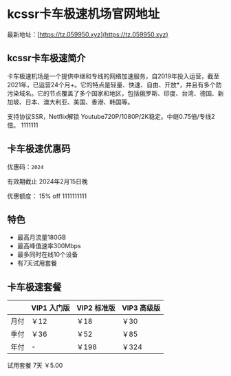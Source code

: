 # kcssr卡车极速机场官网地址

最新地址：[https://tz.059950.xyz](https://tz.059950.xyz)

## kcssr卡车极速简介

卡车极速机场是一个提供中继和专线的网络加速服务，自2019年投入运营，截至2021年，已运营24个月+。它的特点是轻量、快速、自由、开放*，并且有多个防污染域名。它的节点覆盖了多个国家和地区，包括俄罗斯、印度、台湾、德国、新加坡、日本、澳大利亚、美国、香港、韩国等。

支持协议SSR，Netflix解锁 Youtube720P/1080P/2K稳定。中继0.75倍/专线2倍。
1111111
## 卡车极速优惠码

优惠码：`2024`

有效期截止 2024年2月15日晚

优惠额度： 15% off
1111111111
## 特色

* 最高月流量180GB
* 最高峰值速率300Mbps
* 最多同时在线10个设备
* 有7天试用套餐

## 卡车极速套餐

||VIP1 入门版|VIP2 标准版|VIP3 高级版|
|----|----|----|----|
|月付|￥12|￥18|￥30|
|季付|￥36|￥52|￥85|
|年付|-|￥198|￥324|

试用套餐 7天 ￥5.00
